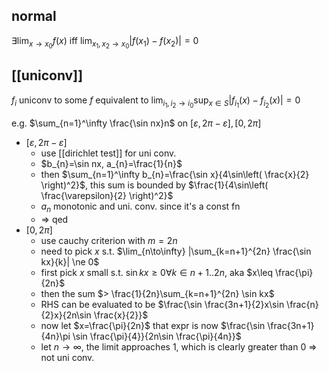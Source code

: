 ## normal
$\exists \lim_{ x \to x_{0} }f(x)$ iff $\lim_{ x_{1}, x_{2} \to x_{0}}|f(x_{1})-f(x_{2})| = 0$

## [[uniconv]]
$f_{i}$ uniconv to some $f$ equivalent to $\lim_{i_1, i_2 \to i_0} \sup_{x\in S} |f_{i_1}(x)-f_{i_2}(x)| = 0$

e.g. $\sum_{n=1}^\infty \frac{\sin nx}n$ on $[\varepsilon, 2\pi-\varepsilon], [0, 2\pi]$
- $[\varepsilon, 2\pi-\varepsilon]$
	- use [[dirichlet test]] for uni conv.
	- $b_{n}=\sin nx, a_{n}=\frac{1}{n}$
	- then $\sum_{n=1}^\infty b_{n}=\frac{\sin x}{4\sin\left( \frac{x}{2} \right)^2}$, this sum is bounded by $\frac{1}{4\sin\left( \frac{\varepsilon}{2} \right)^2}$
	- $a_{n}$ monotonic and uni. conv. since it's a const fn
	- => qed
- $[0, 2\pi]$
	- use cauchy criterion with $m=2n$
	- need to pick $x$ s.t. $\lim_{n\to\infty} |\sum_{k=n+1}^{2n} \frac{\sin kx}{k}| \ne 0$
	- first pick $x$ small s.t. $\sin kx \geq 0 \forall k\in n+1..2n$, aka $x\leq \frac{\pi}{2n}$
	- then the sum $> \frac{1}{2n}\sum_{k=n+1}^{2n} \sin kx$
	- RHS can be evaluated to be $\frac{\sin \frac{3n+1}{2}x\sin \frac{n}{2}x}{2n\sin \frac{x}{2}}$
	- now let $x=\frac{\pi}{2n}$ that expr is now $\frac{\sin \frac{3n+1}{4n}\pi \sin \frac{\pi}{4}}{2n\sin \frac{\pi}{4n}}$ 
	- let $n\to\infty$, the limit approaches $1$, which is clearly greater than 0 => not uni conv.